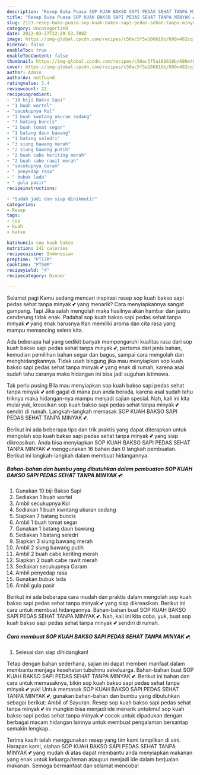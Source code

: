 ```yaml
---
description: "Resep Buka Puasa SOP KUAH BAKSO SAPI PEDAS SEHAT TANPA MINYAK 💕, Menggugah Selera"
title: "Resep Buka Puasa SOP KUAH BAKSO SAPI PEDAS SEHAT TANPA MINYAK 💕, Menggugah Selera"
slug: 2123-resep-buka-puasa-sop-kuah-bakso-sapi-pedas-sehat-tanpa-minyak-menggugah-selera
category: Uncategorized
date: 2022-03-27T22:29:53.708Z
image: https://img-global.cpcdn.com/recipes/c50ac5f5a186619b/680x482cq70/sop-kuah-bakso-sapi-pedas-sehat-tanpa-minyak-foto-resep-utama.jpg
hideToc: false
enableToc: true
enableTocContent: false
thumbnail: https://img-global.cpcdn.com/recipes/c50ac5f5a186619b/680x482cq70/sop-kuah-bakso-sapi-pedas-sehat-tanpa-minyak-foto-resep-utama.jpg
cover: https://img-global.cpcdn.com/recipes/c50ac5f5a186619b/680x482cq70/sop-kuah-bakso-sapi-pedas-sehat-tanpa-minyak-foto-resep-utama.jpg
author: Admin
authorAv: notfound
ratingvalue: 3.4
reviewcount: 22
recipeingredient:
- "10 biji Bakso Sapi"
- "1 buah wortel"
- "secukupnya Kol"
- "1 buah kwntang ukuran sedang"
- "7 batang buncis"
- "1 buah tomat segar"
- "1 batang daun bawang"
- "1 batang seledri"
- "3 siung bawang merah"
- "2 siung bawang putih"
- "2 buah cabe keriting merah"
- "2 buah cabe rawit merah"
- "secukupnya Garam"
- " penyedap rasa"
- " bubuk lada"
- " gula pasir"
recipeinstructions:

- "Sudah jadi dan siap dinikmati!"
categories:
- Resep
tags:
- sop
- kuah
- bakso

katakunci: sop kuah bakso 
nutrition: 141 calories
recipecuisine: Indonesian
preptime: "PT17M"
cooktime: "PT50M"
recipeyield: "4"
recipecategory: Dinner

---
```



Selamat pagi Kamu sedang mencari inspirasi resep sop kuah bakso sapi pedas sehat tanpa minyak 💕 yang menarik? Cara menyiapkannya sangat gampang. Tapi Jika salah mengolah maka hasilnya akan hambar dan justru cenderung tidak enak. Padahal sop kuah bakso sapi pedas sehat tanpa minyak 💕 yang enak harusnya Kan memiliki aroma dan cita rasa yang mampu memancing selera kita.


Ada beberapa hal yang sedikit banyak mempengaruhi kualitas rasa dari sop kuah bakso sapi pedas sehat tanpa minyak 💕, pertama dari jenis bahan, kemudian pemilihan bahan segar dan bagus, sampai cara mengolah dan menghidangkannya. Tidak usah bingung jika mau menyiapkan sop kuah bakso sapi pedas sehat tanpa minyak 💕 yang enak di rumah, karena asal sudah tahu caranya maka hidangan ini bisa jadi suguhan istimewa.

Tak perlu pusing Bila mau menyiapkan sop kuah bakso sapi pedas sehat tanpa minyak 💕 anti gagal di mana pun anda berada, karena asal sudah tahu triknya maka hidangan-nya mampu menjadi sajian spesial. Nah, kali ini kita mulai yuk, kreasikan sop kuah bakso sapi pedas sehat tanpa minyak 💕 sendiri di rumah. Langkah-langkah memasak SOP KUAH BAKSO SAPI PEDAS SEHAT TANPA MINYAK 💕.


Berikut ini ada beberapa tips dan trik praktis yang dapat diterapkan untuk mengolah sop kuah bakso sapi pedas sehat tanpa minyak 💕 yang siap dikreasikan. Anda bisa menyiapkan SOP KUAH BAKSO SAPI PEDAS SEHAT TANPA MINYAK 💕 menggunakan 16 bahan dan 0 langkah pembuatan. Berikut ini langkah-langkah dalam membuat hidangannya.

<!--inarticleads1-->

##### Bahan-bahan dan bumbu yang dibutuhkan dalam pembuatan SOP KUAH BAKSO SAPI PEDAS SEHAT TANPA MINYAK 💕:

1. Gunakan 10 biji Bakso Sapi
1. Sediakan 1 buah wortel
1. Ambil secukupnya Kol
1. Sediakan 1 buah kwntang ukuran sedang
1. Siapkan 7 batang buncis
1. Ambil 1 buah tomat segar
1. Gunakan 1 batang daun bawang
1. Sediakan 1 batang seledri
1. Siapkan 3 siung bawang merah
1. Ambil 2 siung bawang putih
1. Ambil 2 buah cabe keriting merah
1. Siapkan 2 buah cabe rawit merah
1. Sediakan secukupnya Garam
1. Ambil  penyedap rasa
1. Gunakan  bubuk lada
1. Ambil  gula pasir


Berikut ini ada beberapa cara mudah dan praktis dalam mengolah sop kuah bakso sapi pedas sehat tanpa minyak 💕 yang siap dikreasikan. Berikut ini cara untuk membuat hidangannya. Bahan-bahan buat SOP KUAH BAKSO SAPI PEDAS SEHAT TANPA MINYAK 💕. Nah, kali ini kita coba, yuk, buat sop kuah bakso sapi pedas sehat tanpa minyak 💕 sendiri di rumah. 

<!--inarticleads2-->

##### Cara membuat SOP KUAH BAKSO SAPI PEDAS SEHAT TANPA MINYAK 💕:


1. Selesai dan siap dihidangkan!

Tetap dengan bahan sederhana, sajian ini dapat memberi manfaat dalam membantu menjaga kesehatan tubuhmu sekeluarga. Bahan-bahan buat SOP KUAH BAKSO SAPI PEDAS SEHAT TANPA MINYAK 💕. Berikut ini bahan dan cara untuk memasaknya, bikin sop kuah bakso sapi pedas sehat tanpa minyak 💕 yuk! Untuk memasak SOP KUAH BAKSO SAPI PEDAS SEHAT TANPA MINYAK 💕, gunakan bahan-bahan dan bumbu yang dibutuhkan sebagai berikut: Ambil of Sayuran. Resep sop kuah bakso sapi pedas sehat tanpa minyak 💕 ini mungkin bisa menjadi ide menarik untukmu! sop kuah bakso sapi pedas sehat tanpa minyak 💕 cocok untuk dipadukan dengan berbagai macam hidangan lainnya untuk membuat pengalaman bersantap semakin lengkap.. 

Terima kasih telah menggunakan resep yang tim kami tampilkan di sini. Harapan kami, olahan SOP KUAH BAKSO SAPI PEDAS SEHAT TANPA MINYAK 💕 yang mudah di atas dapat membantu anda menyiapkan makanan yang enak untuk keluarga/teman ataupun menjadi ide dalam berjualan makanan. Semoga bermanfaat dan selamat mencoba!
